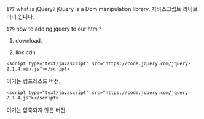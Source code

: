 ```177```
what is jQuery?
jQuery is a Dom manipulation library.
자바스크립트 라이브러리 입니다.

```179```
how to adding jquery to our html?
1. download.

2. link cdn.
```
<script type="text/javascript" src="https://code.jquery.com/jquery-2.1.4.min.js"></script>
```
이거는 컴프레스드 버전.
```
<script type="text/javascript" src="https://code.jquery.com/jquery-2.1.4.js"></script>
```
이거는 압축되지 않은 버전.